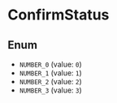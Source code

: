 # ConfirmStatus

## Enum

* `NUMBER_0` (value: `0`)
* `NUMBER_1` (value: `1`)
* `NUMBER_2` (value: `2`)
* `NUMBER_3` (value: `3`)
